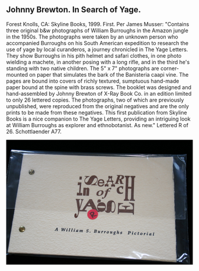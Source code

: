 ## Johnny Brewton. In Search of Yage.

Forest Knolls, CA: Skyline Books, 1999. First. Per James Musser: "Contains three original b&w photographs of William Burroughs in the Amazon jungle in the 1950s. The photographs were taken by an unknown person who accompanied Burroughs on his South American expedition to research the use of yage by local curanderos, a journey chronicled in The Yage Letters. They show Burroughs in his pith helmet and safari clothes, in one photo wielding a machete, in another posing with a long rifle, and in the third he's standing with two native children. The 5" x 7" photographs are corner-mounted on paper that simulates the bark of the Banisteria caapi vine. The pages are bound into covers of richly textured, sumptuous hand-made paper bound at the spine with brass screws. The booklet was designed and hand-assembled by Johnny Brewton of X-Ray Book Co. in an edition limited to only 26 lettered copies. The photographs, two of which are previously unpublished, were reproduced from the original negatives and are the only prints to be made from these negatives. This first publication from Skyline Books is a nice companion to The Yage Letters, providing an intriguing look at William Burroughs as explorer and ethnobotanist. As new."  Lettered R of 26. Schottlaender A77.

![In Search of Yage](../assets/images/in-search-of-yage-1.jpg)
